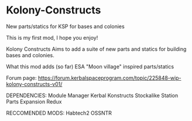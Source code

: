 # Kolony-Constructs
New parts/statics for KSP for bases and colonies

This is my first mod, I hope you enjoy!

Kolony Constructs Aims to add a suite of new parts and statics for building bases and colonies. 

What this mod adds (so far)
  ESA "Moon village" inspired parts/statics

  Forum page: https://forum.kerbalspaceprogram.com/topic/225848-wip-kolony-constructs-v01/ 

DEPENDENCIES: 
Module Manager
Kerbal Konstructs
Stockalike Station Parts Expansion Redux

RECCOMENDED MODS:
Habtech2
OSSNTR
